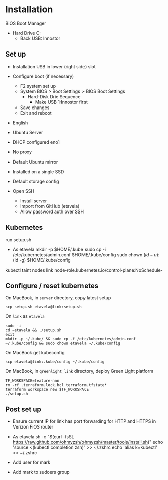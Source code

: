 # Installation

BIOS Boot Manager

* Hard Drive C:
  * Back USB: Innostor

## Set up

* Installation USB in lower (right side) slot

* Configure boot (if necessary)
  * F2 system set up
  * System BIOS > Boot Settings > BIOS Boot Settings
    * Hard-Disk Drie Sequence
      * Make USB 1:Innostor first
  * Save changes
  * Exit and reboot

* English

* Ubuntu Server

* DHCP configured eno1

* No proxy

* Default Ubuntu mirror

* Installed on a single SSD

* Default storage config

* Open SSH
  * Install server
  * Import from GitHub (etavela)
  * Allow password auth over SSH

## Kubernetes

run setup.sh

* As etavela
    mkdir -p $HOME/.kube
    sudo cp -i /etc/kubernetes/admin.conf $HOME/.kube/config
    sudo chown $(id -u):$(id -g) $HOME/.kube/config

kubectl taint nodes link node-role.kubernetes.io/control-plane:NoSchedule-

## Configure / reset kubernetes

On MacBook, in `server` directory, copy latest setup

    scp setup.sh etavela@link:setup.sh

On `link` as `etavela`

    sudo -i
    cd ~etavela && ./setup.sh
    exit
    mkdir -p ~/.kube/ && sudo cp -f /etc/kubernetes/admin.conf ~/.kube/config && sudo chown etavela ~/.kube/config

On MacBook get kubeconfig

    scp etavela@link:.kube/config ~/.kube/config

On MacBook, in `greenlight_link` directory, deploy Green Light platform

    TF_WORKSPACE=feature-nnn
    rm -rf .terraform.lock.hcl terraform.tfstate*
    terraform workspace new $TF_WORKSPACE
    ./setup.sh

## Post set up

* Ensure current IP for link has port forwarding for HTTP and HTTPS in Verizon FiOS router

* As etavela
  sh -c "$(curl -fsSL https://raw.github.com/ohmyzsh/ohmyzsh/master/tools/install.sh)"
  echo 'source <(kubectl completion zsh)' >> ~/.zshrc
  echo 'alias k=kubectl' >> ~/.zshrc

* Add user for mark

* Add mark to sudoers group

